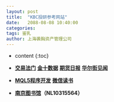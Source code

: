 ```yaml
---
layout: post
title:  "KBC投研参考网站"
date:   2088-08-08 10:40:00
categories: 
tags: 鉴乳
author: 上海袭胸资产管理公司
---
```


* content
{:toc}

* **[交易法门](https://www.jiaoyifamen.com/)**  **[金十数据](https://www.jin10.com/)**  **[期货日报](http://paper.7h365.com/Members/MemberIndex)**  **[华尔街见闻](https://wallstreetcn.com/)**
* **[MQL5程序开发](https://www.mql5.com/zh/articles/mt5)**  **[微信读书](https://weread.qq.com/)**
* **[南京图书馆](http://www.jslib.org.cn/)（NL10315564）**
